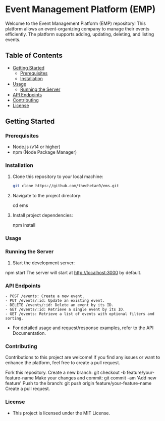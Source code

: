# Event Management Platform (EMP)

Welcome to the Event Management Platform (EMP) repository! This platform allows an event-organizing company to manage their events efficiently. The platform supports adding, updating, deleting, and listing events.

## Table of Contents

- [Getting Started](#getting-started)
  - [Prerequisites](#prerequisites)
  - [Installation](#installation)
- [Usage](#usage)
  - [Running the Server](#running-the-server)
- [API Endpoints](#api-endpoints)
- [Contributing](#contributing)
- [License](#license)

## Getting Started

### Prerequisites

- Node.js (v14 or higher)
- npm (Node Package Manager)

### Installation

1. Clone this repository to your local machine:

   ```bash
   git clone https://github.com/thechetan9/ems.git

2. Navigate to the project directory:

    cd ems

3. Install project dependencies:

    npm install

### Usage

### Running the Server

1. Start the development server:

npm start
The server will start at <http://localhost:3000> by default.

### API Endpoints

    - POST /events: Create a new event.
    - PUT /events/:id: Update an existing event.
    - DELETE /events/:id: Delete an event by its ID.
    - GET /events/:id: Retrieve a single event by its ID.
    - GET /events: Retrieve a list of events with optional filters and sorting.

- For detailed usage and request/response examples, refer to the API Documentation.

### Contributing

Contributions to this project are welcome! If you find any issues or want to enhance the platform, feel free to create a pull request.

Fork this repository.
Create a new branch: git checkout -b feature/your-feature-name
Make your changes and commit: git commit -am 'Add new feature'
Push to the branch: git push origin feature/your-feature-name
Create a pull request.

### License

- This project is licensed under the MIT License.
